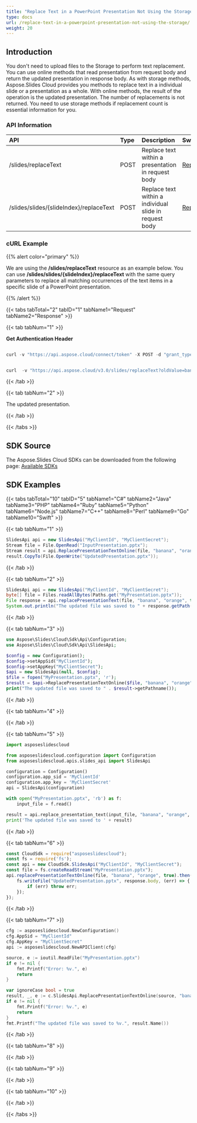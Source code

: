 ```yaml
---
title: "Replace Text in a PowerPoint Presentation Not Using the Storage"
type: docs
url: /replace-text-in-a-powerpoint-presentation-not-using-the-storage/
weight: 20
---
```


## **Introduction**
You don't need to upload files to the Storage to perform text replacement. You can use online methods that read presentation from request body and return the updated presentation in response body. As with storage methods, Aspose.Slides Cloud provides you methods to replace text in a individual slide or a presentation as a whole. With online methods, the result of the operation is the updated presentation. The number of replacements is not returned. You need to use storage methods if replacement count is essential information for you.
### **API Information**

|**API**|**Type**|**Description**|**Swagger Link**|
| :- | :- | :- | :- |
|/slides/replaceText|POST|Replace text within a presentation in request body|[ReplacePresentationTextOnline](https://apireference.aspose.cloud/slides/#/Text/ReplacePresentationTextOnline)|
|/slides/slides/{slideIndex}/replaceText|POST|Replace text within a individual slide in request body|[ReplaceSlideTextOnline](https://apireference.aspose.cloud/slides/#/Text/ReplaceSlideTextOnline)|
### **cURL Example**
{{% alert color="primary" %}} 

We are using the **/slides/replaceText** resource as an example below. You can use **/slides/slides/{slideIndex}/replaceText** with the same query parameters to replace all matching occurrences of the text items in a specific slide of a PowerPoint presentation.

{{% /alert %}} 

{{< tabs tabTotal="2" tabID="1" tabName1="Request" tabName2="Response" >}}

{{< tab tabNum="1" >}}

**Get Authentication Header**

```java

curl -v "https://api.aspose.cloud/connect/token" -X POST -d "grant_type=client_credentials&client_id=78946fb4-3bd4-4d3e-b309-f9e2ff9ac6f9&client_secret=b125f13bf6b76ed81ee990142d841195" -H "Content-Type: application/x-www-form-urlencoded" -H "Accept: application/json"

```

```java

curl  -v "https://api.aspose.cloud/v3.0/slides/replaceText?oldValue=banana&newValue=orange&ignoreCase=true" -F "file1=@InputPresentation.pptx" -H "Authorization: Bearer eyJhbGciOiJSUzI1NiIsInR5cCI6IkpXVCJ9.eyJuYmYiOjE1NjAwMzA4ODMsImV4cCI6MTU2MDExNzI4MywiaXNzIjoiaHR0cHM6Ly9hcGkuYXNwb3NlLmNsb3VkIiwiYXVkIjpbImh0dHBzOi8vYXBpLmFzcG9zZS5jbG91ZC9yZXNvdXJjZXMiLCJhcGkucGxhdGZvcm0iLCJhcGkucHJvZHVjdHMiXSwiY2xpZW50X2lkIjoiNzg5NDZmYjQtM2JkNC00ZDNlLWIzMDktZjllMmZmOWFjNmY5Iiwic2NvcGUiOlsiYXBpLnBsYXRmb3JtIiwiYXBpLnByb2R1Y3RzIl19.bhURwSdcASMrRj4ukvG5rWTT_O2JpzVKH436ekU1CW6ZO7wOqGnE8wtkMdq6oivVzazs8xwbeuJmluFpHLNBco7A0vU56_UXZ5cIsfNCIpTOp6e_lmeHYgOD1rnW8f6y9jWLRoerup2vzqppjbF-8KXZ2HgCOXpos4lzy7GLqWmElW9TGd2uOd3cFEu1rXmkiJzuyjEi1dFdZtvRPvNyqon5R9ZS5rxQ09GhaiRA6DW4HwFTS-jTAPQo0QGfv87b4Gg_DvnUu_JjWlAhIeqWIM72-xmvFQ_20mk-s6H7foiyvJSC65w-XN5AqUyAyE8rAZduIwcS7BuYiQuOqqen4w" --ssl-no-revoke -o "UpdatedPresentation.pptx"

```

{{< /tab >}}

{{< tab tabNum="2" >}}

The updated presentation.

{{< /tab >}}

{{< /tabs >}}

## **SDK Source**
The Aspose.Slides Cloud SDKs can be downloaded from the following page: [Available SDKs](/slides/available-sdks/)
## **SDK Examples**
{{< tabs tabTotal="10" tabID="5" tabName1="C#" tabName2="Java" tabName3="PHP" tabName4="Ruby" tabName5="Python" tabName6="Node.js" tabName7="C++" tabName8="Perl" tabName9="Go" tabName10="Swift" >}}

{{< tab tabNum="1" >}}

```csharp
SlidesApi api = new SlidesApi("MyClientId", "MyClientSecret");
Stream file = File.OpenRead("InputPresentation.pptx");
Stream result = api.ReplacePresentationTextOnline(file, "banana", "orange", true);
result.CopyTo(File.OpenWrite("UpdatedPresentation.pptx"));
```

{{< /tab >}}

{{< tab tabNum="2" >}}

```java
SlidesApi api = new SlidesApi("MyClientId", "MyClientSecret");
byte[] file = Files.readAllBytes(Paths.get("MyPresentation.pptx"));
File response = api.replacePresentationText(file, "banana", "orange", true, null);
System.out.println("The updated file was saved to " + response.getPath());
```

{{< /tab >}}

{{< tab tabNum="3" >}}

```php
use Aspose\Slides\Cloud\Sdk\Api\Configuration;
use Aspose\Slides\Cloud\Sdk\Api\SlidesApi;

$config = new Configuration();
$config->setAppSid("MyClientId");
$config->setAppKey("MyClientSecret");
$api = new SlidesApi(null, $config);
$file = fopen("MyPresentation.pptx", 'r');
$result = $api->ReplacePresentationTextOnline($file, "banana", "orange", true);
print("The updated file was saved to " . $result->getPathname());
```

{{< /tab >}}

{{< tab tabNum="4" >}}

{{< /tab >}}

{{< tab tabNum="5" >}}

```python
import asposeslidescloud

from asposeslidescloud.configuration import Configuration
from asposeslidescloud.apis.slides_api import SlidesApi

configuration = Configuration()
configuration.app_sid = 'MyClientId'
configuration.app_key = 'MyClientSecret'
api = SlidesApi(configuration)

with open("MyPresentation.pptx", 'rb') as f:
    input_file = f.read()

result = api.replace_presentation_text(input_file, "banana", "orange", True)
print('The updated file was saved to ' + result)
```

{{< /tab >}}

{{< tab tabNum="6" >}}

```javascript
const CloudSdk = require("asposeslidescloud");
const fs = require('fs');
const api = new CloudSdk.SlidesApi("MyClientId", "MyClientSecret");
const file = fs.createReadStream("MyPresentation.pptx");
api.replacePresentationTextOnline(file, "banana", "orange", true).then((response) => {
    fs.writeFile("UpdatedPresentation.pptx", response.body, (err) => {
        if (err) throw err;
    });
});
```

{{< /tab >}}

{{< tab tabNum="7" >}}

```go
cfg := asposeslidescloud.NewConfiguration()
cfg.AppSid = "MyClientId"
cfg.AppKey = "MyClientSecret"
api := asposeslidescloud.NewAPIClient(cfg)

source, e := ioutil.ReadFile("MyPresentation.pptx")
if e != nil {
    fmt.Printf("Error: %v.", e)
    return
}

var ignoreCase bool = true
result, _, e := c.SlidesApi.ReplacePresentationTextOnline(source, "banana", "orange", &ignoreCase, "", "", "")
if e != nil {
    fmt.Printf("Error: %v.", e)
    return
}
fmt.Printf("The updated file was saved to %v.", result.Name())
```

{{< /tab >}}

{{< tab tabNum="8" >}}

{{< /tab >}}

{{< tab tabNum="9" >}}

{{< /tab >}}

{{< tab tabNum="10" >}}

{{< /tab >}}

{{< /tabs >}}
